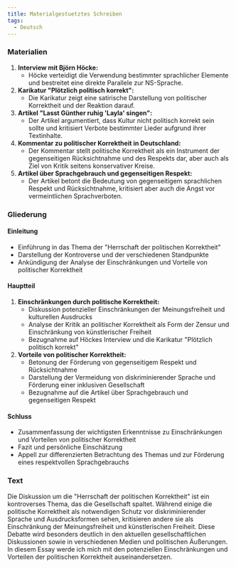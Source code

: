 ```yaml
---
title: Materialgestuetztes Schreiben
tags:
  - Deutsch
---
```


### Materialien

1. **Interview mit Björn Höcke:**
    - Höcke verteidigt die Verwendung bestimmter sprachlicher Elemente und bestreitet eine direkte Parallele zur NS-Sprache.
2. **Karikatur "Plötzlich politisch korrekt":**
    - Die Karikatur zeigt eine satirische Darstellung von politischer Korrektheit und der Reaktion darauf.
3. **Artikel "Lasst Günther ruhig 'Layla' singen":**
    - Der Artikel argumentiert, dass Kultur nicht politisch korrekt sein sollte und kritisiert Verbote bestimmter Lieder aufgrund ihrer Textinhalte.
4. **Kommentar zu politischer Korrektheit in Deutschland:**
    - Der Kommentar stellt politische Korrektheit als ein Instrument der gegenseitigen Rücksichtnahme und des Respekts dar, aber auch als Ziel von Kritik seitens konservativer Kreise.
5. **Artikel über Sprachgebrauch und gegenseitigen Respekt:**
    - Der Artikel betont die Bedeutung von gegenseitigem sprachlichen Respekt und Rücksichtnahme, kritisiert aber auch die Angst vor vermeintlichen Sprachverboten.

### Gliederung

#### Einleitung

- Einführung in das Thema der "Herrschaft der politischen Korrektheit"
- Darstellung der Kontroverse und der verschiedenen Standpunkte
- Ankündigung der Analyse der Einschränkungen und Vorteile von politischer Korrektheit

#### Hauptteil

1. **Einschränkungen durch politische Korrektheit:**
    - Diskussion potenzieller Einschränkungen der Meinungsfreiheit und kulturellen Ausdrucks
    - Analyse der Kritik an politischer Korrektheit als Form der Zensur und Einschränkung von künstlerischer Freiheit
    - Bezugnahme auf Höckes Interview und die Karikatur "Plötzlich politisch korrekt"
2. **Vorteile von politischer Korrektheit:**
    - Betonung der Förderung von gegenseitigem Respekt und Rücksichtnahme
    - Darstellung der Vermeidung von diskriminierender Sprache und Förderung einer inklusiven Gesellschaft
    - Bezugnahme auf die Artikel über Sprachgebrauch und gegenseitigen Respekt

#### Schluss

- Zusammenfassung der wichtigsten Erkenntnisse zu Einschränkungen und Vorteilen von politischer Korrektheit
- Fazit und persönliche Einschätzung
- Appell zur differenzierten Betrachtung des Themas und zur Förderung eines respektvollen Sprachgebrauchs

### Text

Die Diskussion um die "Herrschaft der politischen Korrektheit" ist ein kontroverses Thema, das die Gesellschaft spaltet. Während einige die politische Korrektheit als notwendigen Schutz vor diskriminierender Sprache und Ausdrucksformen sehen, kritisieren andere sie als Einschränkung der Meinungsfreiheit und künstlerischen Freiheit. Diese Debatte wird besonders deutlich in den aktuellen gesellschaftlichen Diskussionen sowie in verschiedenen Medien und politischen Äußerungen. In diesem Essay werde ich mich mit den potenziellen Einschränkungen und Vorteilen der politischen Korrektheit auseinandersetzen.
